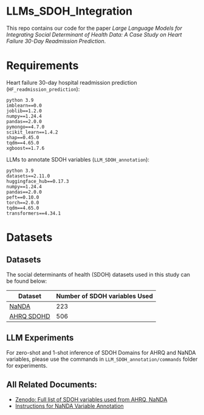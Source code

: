 # LLMs_SDOH_Integration

This repo contains our code for the paper _Large Language Models for Integrating Social Determinant of Health Data: A Case Study on Heart Failure 30-Day Readmission Prediction_.

# Requirements
Heart failure 30-day hospital readmission prediction (```HF_readmission_prediction```):
```
python 3.9
imblearn==0.0
joblib==1.2.0
numpy==1.24.4
pandas==2.0.0
pymongo==4.7.0
scikit_learn==1.4.2
shap==0.45.0
tqdm==4.65.0
xgboost==1.7.6
```

LLMs to annotate SDOH variables (```LLM_SDOH_annotation```):
```
python 3.9
datasets==2.11.0
huggingface_hub==0.17.3
numpy==1.24.4
pandas==2.0.0
peft==0.10.0
torch==2.0.0
tqdm==4.65.0
transformers==4.34.1
```


# Datasets
## Datasets

The social determinants of health (SDOH) datasets used in this study can be found below:

|   Dataset | Number of SDOH variables Used |
|---------------- | -------------- |
| [NaNDA](https://www.icpsr.umich.edu/web/ICPSR/series/1920) |  223  |
| [AHRQ SDOHD](https://www.ahrq.gov/sdoh/data-analytics/sdoh-data.html) |  506 |


## LLM Experiments
For zero-shot and 1-shot inference of SDOH Domains for AHRQ and NaNDA variables, please use the commands in `LLM_SDOH_annotation/commands` folder for experiments.


## All Related Documents: 
- [Zenodo\: Full list of SDOH variables used from AHRQ, NaNDA](https://zenodo.org/records/10982453?token=eyJhbGciOiJIUzUxMiIsImlhdCI6MTcxMzMwMTg5NiwiZXhwIjoxNzIyMjExMTk5fQ.eyJpZCI6ImQ2NjIxODIwLTEwODEtNDVjYi1hOWQ1LWRhOTk3YTEyM2IwYyIsImRhdGEiOnt9LCJyYW5kb20iOiI3ZGQyNWNlYWFlM2Q2YTRiMTg0NDA4NzlkNTRjMDNlMCJ9.l6PwLoblL2DG9bBvFEjFzur4hVo6BgapzpOpKNqoWQeRtOIN0KFDL1cQgvW7_KAbAde0yDDTdy_SjQlllqagZg)
- [Instructions for NaNDA Variable Annotation](https://zenodo.org/records/11062048?token=eyJhbGciOiJIUzUxMiIsImlhdCI6MTcxMzk4ODIzNywiZXhwIjoxNzIyMjExMTk5fQ.eyJpZCI6ImU3NDA5ZTZmLTNhOWQtNGE2Zi04ZWJiLTQ2OGJhMjIzYmYyMCIsImRhdGEiOnt9LCJyYW5kb20iOiJkMjY2OWY3MGZkMThmMmNkZTg4NGI0MjVhMGZkNjNmMSJ9.8KDK2L4AIyGX9zOciVUEcT9oom-WDrZ1B-MX5RJH0I9i3Im5LbZhLtSnyS7ElXUoDqDUhgAnNKiMKMWGh7gKwQ)
